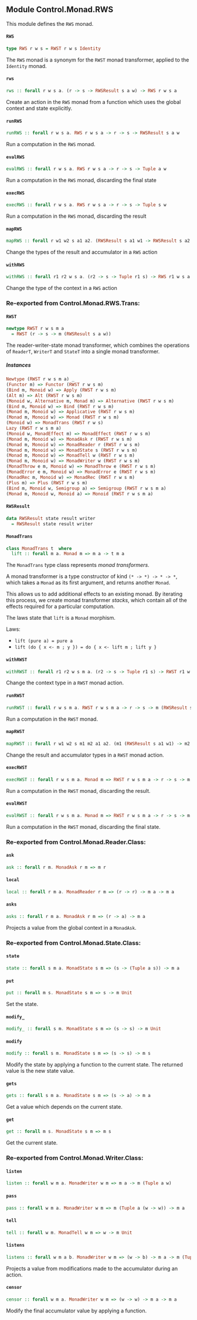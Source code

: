 ## Module Control.Monad.RWS

This module defines the `RWS` monad.

#### `RWS`

``` purescript
type RWS r w s = RWST r w s Identity
```

The `RWS` monad is a synonym for the `RWST` monad transformer, applied
to the `Identity` monad.

#### `rws`

``` purescript
rws :: forall r w s a. (r -> s -> RWSResult s a w) -> RWS r w s a
```

Create an action in the `RWS` monad from a function which uses the
global context and state explicitly.

#### `runRWS`

``` purescript
runRWS :: forall r w s a. RWS r w s a -> r -> s -> RWSResult s a w
```

Run a computation in the `RWS` monad.

#### `evalRWS`

``` purescript
evalRWS :: forall r w s a. RWS r w s a -> r -> s -> Tuple a w
```

Run a computation in the `RWS` monad, discarding the final state

#### `execRWS`

``` purescript
execRWS :: forall r w s a. RWS r w s a -> r -> s -> Tuple s w
```

Run a computation in the `RWS` monad, discarding the result

#### `mapRWS`

``` purescript
mapRWS :: forall r w1 w2 s a1 a2. (RWSResult s a1 w1 -> RWSResult s a2 w2) -> RWS r w1 s a1 -> RWS r w2 s a2
```

Change the types of the result and accumulator in a `RWS` action

#### `withRWS`

``` purescript
withRWS :: forall r1 r2 w s a. (r2 -> s -> Tuple r1 s) -> RWS r1 w s a -> RWS r2 w s a
```

Change the type of the context in a `RWS` action


### Re-exported from Control.Monad.RWS.Trans:

#### `RWST`

``` purescript
newtype RWST r w s m a
  = RWST (r -> s -> m (RWSResult s a w))
```

The reader-writer-state monad transformer, which combines the operations
of `ReaderT`, `WriterT` and `StateT` into a single monad transformer.

##### Instances
``` purescript
Newtype (RWST r w s m a) _
(Functor m) => Functor (RWST r w s m)
(Bind m, Monoid w) => Apply (RWST r w s m)
(Alt m) => Alt (RWST r w s m)
(Monoid w, Alternative m, Monad m) => Alternative (RWST r w s m)
(Bind m, Monoid w) => Bind (RWST r w s m)
(Monad m, Monoid w) => Applicative (RWST r w s m)
(Monad m, Monoid w) => Monad (RWST r w s m)
(Monoid w) => MonadTrans (RWST r w s)
Lazy (RWST r w s m a)
(Monoid w, MonadEffect m) => MonadEffect (RWST r w s m)
(Monad m, Monoid w) => MonadAsk r (RWST r w s m)
(Monad m, Monoid w) => MonadReader r (RWST r w s m)
(Monad m, Monoid w) => MonadState s (RWST r w s m)
(Monad m, Monoid w) => MonadTell w (RWST r w s m)
(Monad m, Monoid w) => MonadWriter w (RWST r w s m)
(MonadThrow e m, Monoid w) => MonadThrow e (RWST r w s m)
(MonadError e m, Monoid w) => MonadError e (RWST r w s m)
(MonadRec m, Monoid w) => MonadRec (RWST r w s m)
(Plus m) => Plus (RWST r w s m)
(Bind m, Monoid w, Semigroup a) => Semigroup (RWST r w s m a)
(Monad m, Monoid w, Monoid a) => Monoid (RWST r w s m a)
```

#### `RWSResult`

``` purescript
data RWSResult state result writer
  = RWSResult state result writer
```

#### `MonadTrans`

``` purescript
class MonadTrans t  where
  lift :: forall m a. Monad m => m a -> t m a
```

The `MonadTrans` type class represents _monad transformers_.

A monad transformer is a type constructor of kind `(* -> *) -> * -> *`, which
takes a `Monad` as its first argument, and returns another `Monad`.

This allows us to add additional effects to an existing monad. By iterating this
process, we create monad transformer _stacks_, which contain all of the effects
required for a particular computation.

The laws state that `lift` is a `Monad` morphism.

Laws:

- `lift (pure a) = pure a`
- `lift (do { x <- m ; y }) = do { x <- lift m ; lift y }`

#### `withRWST`

``` purescript
withRWST :: forall r1 r2 w s m a. (r2 -> s -> Tuple r1 s) -> RWST r1 w s m a -> RWST r2 w s m a
```

Change the context type in a `RWST` monad action.

#### `runRWST`

``` purescript
runRWST :: forall r w s m a. RWST r w s m a -> r -> s -> m (RWSResult s a w)
```

Run a computation in the `RWST` monad.

#### `mapRWST`

``` purescript
mapRWST :: forall r w1 w2 s m1 m2 a1 a2. (m1 (RWSResult s a1 w1) -> m2 (RWSResult s a2 w2)) -> RWST r w1 s m1 a1 -> RWST r w2 s m2 a2
```

Change the result and accumulator types in a `RWST` monad action.

#### `execRWST`

``` purescript
execRWST :: forall r w s m a. Monad m => RWST r w s m a -> r -> s -> m (Tuple s w)
```

Run a computation in the `RWST` monad, discarding the result.

#### `evalRWST`

``` purescript
evalRWST :: forall r w s m a. Monad m => RWST r w s m a -> r -> s -> m (Tuple a w)
```

Run a computation in the `RWST` monad, discarding the final state.

### Re-exported from Control.Monad.Reader.Class:

#### `ask`

``` purescript
ask :: forall r m. MonadAsk r m => m r
```

#### `local`

``` purescript
local :: forall r m a. MonadReader r m => (r -> r) -> m a -> m a
```

#### `asks`

``` purescript
asks :: forall r m a. MonadAsk r m => (r -> a) -> m a
```

Projects a value from the global context in a `MonadAsk`.

### Re-exported from Control.Monad.State.Class:

#### `state`

``` purescript
state :: forall s m a. MonadState s m => (s -> (Tuple a s)) -> m a
```

#### `put`

``` purescript
put :: forall m s. MonadState s m => s -> m Unit
```

Set the state.

#### `modify_`

``` purescript
modify_ :: forall s m. MonadState s m => (s -> s) -> m Unit
```

#### `modify`

``` purescript
modify :: forall s m. MonadState s m => (s -> s) -> m s
```

Modify the state by applying a function to the current state. The returned
value is the new state value.

#### `gets`

``` purescript
gets :: forall s m a. MonadState s m => (s -> a) -> m a
```

Get a value which depends on the current state.

#### `get`

``` purescript
get :: forall m s. MonadState s m => m s
```

Get the current state.

### Re-exported from Control.Monad.Writer.Class:

#### `listen`

``` purescript
listen :: forall w m a. MonadWriter w m => m a -> m (Tuple a w)
```

#### `pass`

``` purescript
pass :: forall w m a. MonadWriter w m => m (Tuple a (w -> w)) -> m a
```

#### `tell`

``` purescript
tell :: forall w m. MonadTell w m => w -> m Unit
```

#### `listens`

``` purescript
listens :: forall w m a b. MonadWriter w m => (w -> b) -> m a -> m (Tuple a b)
```

Projects a value from modifications made to the accumulator during an
action.

#### `censor`

``` purescript
censor :: forall w m a. MonadWriter w m => (w -> w) -> m a -> m a
```

Modify the final accumulator value by applying a function.

